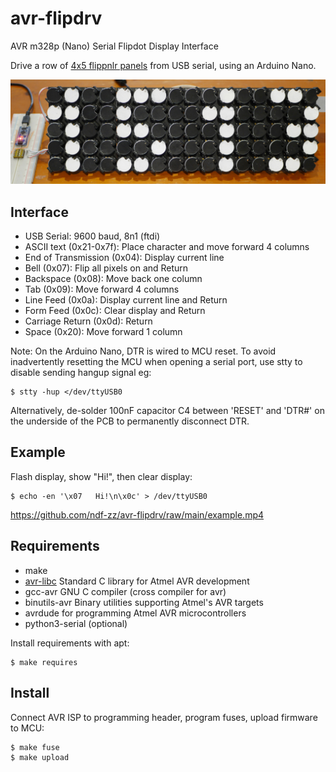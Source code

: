 # avr-flipdrv
AVR m328p (Nano) Serial Flipdot Display Interface

Drive a row of [4x5 flippnlr panels](https://github.com/ndf-zz/flipdot)
from USB serial, using an Arduino Nano.

![Clock](example.jpg "Example Clock")

## Interface

   - USB Serial: 9600 baud, 8n1 (ftdi)
   - ASCII text (0x21-0x7f): Place character and move forward 4 columns
   - End of Transmission (0x04): Display current line
   - Bell (0x07): Flip all pixels on and Return
   - Backspace (0x08): Move back one column
   - Tab (0x09): Move forward 4 columns
   - Line Feed (0x0a): Display current line and Return
   - Form Feed (0x0c): Clear display and Return
   - Carriage Return (0x0d): Return
   - Space (0x20): Move forward 1 column

Note: On the Arduino Nano, DTR is wired to MCU reset. To avoid
inadvertently resetting the MCU when opening a serial port,
use stty to disable sending hangup signal eg:

	$ stty -hup </dev/ttyUSB0

Alternatively, de-solder 100nF capacitor C4 between 'RESET'
and 'DTR#' on the underside of the PCB to permanently
disconnect DTR.

## Example

Flash display, show "Hi!", then clear display:

	$ echo -en '\x07   Hi!\n\x0c' > /dev/ttyUSB0

https://github.com/ndf-zz/avr-flipdrv/raw/main/example.mp4

## Requirements

   - make
   - [avr-libc](https://www.nongnu.org/avr-libc/user-manual/index.html)
     Standard C library for Atmel AVR development
   - gcc-avr GNU C compiler (cross compiler for avr)
   - binutils-avr Binary utilities supporting Atmel's AVR targets
   - avrdude for programming Atmel AVR microcontrollers
   - python3-serial (optional)

Install requirements with apt:

	$ make requires

## Install

Connect AVR ISP to programming header, program fuses,
upload firmware to MCU:

	$ make fuse
	$ make upload
